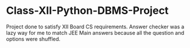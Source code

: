# Class-XII-Python-DBMS-Project
Project done to satisfy XII Board CS requirements.
Answer checker was a lazy way for me to match JEE Main answers because all the question and options were shuffled.
